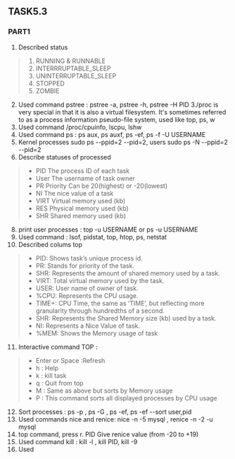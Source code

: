 ## TASK5.3

### PART1

1. Described status 
> 1. RUNNING & RUNNABLE
> 2. INTERRRUPTABLE_SLEEP
> 3. UNINTERRUPTABLE_SLEEP
> 4. STOPPED
> 4. ZOMBIE
2. Used command pstree : pstree -a, pstree -h, pstree -H PID
3./proc is very special in that it is also a virtual filesystem. It's sometimes referred to as a process information pseudo-file system, used like top, ps, w
4. Used command /proc/cpuinfo, lscpu, lshw  
5. Used command ps : ps aux, ps auxf, ps -ef, ps -f -U USERNAME
6. Kernel processes sudo ps --ppid=2 --pid=2, users sudo ps -N --ppid=2 --pid=2
7. Describe statuses of processed
> - PID 	The process ID of each task 
> - User 	The username of task owner
> - PR 	Priority Can be 20(highest) or -20(lowest)
> - NI 	The nice value of a task 
> - VIRT 	Virtual memory used (kb)
> - RES 	Physical memory used (kb)
> - SHR 	Shared memory used (kb)
8. print user processes : top -u USERNAME or ps -u USERNAME
9. Used command : lsof, pidstat, top, htop, ps, netstat
10. Described colums top
> - PID: Shows task’s unique process id.
> - PR: Stands for priority of the task.
> - SHR: Represents the amount of shared memory used by a task.
> - VIRT: Total virtual memory used by the task.
> - USER: User name of owner of task.
> - %CPU: Represents the CPU usage.
> - TIME+: CPU Time, the same as ‘TIME’, but reflecting more granularity through hundredths of a second.
> - SHR: Represents the Shared Memory size (kb) used by a task.
> - NI: Represents a Nice Value of task.
> - %MEM: Shows the Memory usage of task
11. Interactive command TOP :
> - Enter or Space :Refresh
> - h : Help
> - k : kill task
> - q : Quit from top
> - M : Same as above but sorts by Memory usage
> - P : This command sorts all displayed processes by CPU usage
12. Sort processes : ps -p <pid>, ps -G <groupname>, ps -ef, ps -ef --sort user,pid
13. Used commands nice and renice: nice -n -5 mysql , renice -n -2  -u mysql
14. top command, press r.  PID  Give renice value (from -20 to +19)
15. Used command kill : kill -l , kill PID, kill -9
16. Used 
